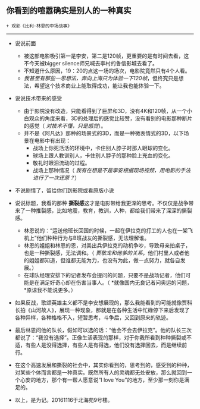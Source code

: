 ##  你看到的喧嚣确实是别人的一种真实
	+ 观影《比利·林恩的中场战事》
---
+ 说说前面
    + 被这部电影吸引第一是李安，第二是120帧，更重要的是有时间去看，这不今天被bigger silence师兄喊去李村的鲁信影城去看了。
    + 不知道什么原因，19：20的点这一场的场次，电影院竟然只有4个人看。
	+ *我甚至有那些一思想法，奔向上海只为体验一下120帧*，但终究只是想法，希望这个技术商业上能取得成功，能让我也能体验一下。

+ 说说技术带来的感受
	+ 由于影院没有改造，只能看得到了巨屏和3D，没有4K和120帧，从一个小白观众的角度来看，3D的处理后的感觉比较赞，没有看别的电影那种断片的感觉（ *对技术不懂，只是感觉*）。
	+ 并不是《阿凡达》那种的场景式的3D，而是一种微表情式的3D，以下场景在电影中有出现：
		+ 战场上你死活活的环境中，卡住别人脖子时那人眼球的变化。
		+ 球场上跟人教训别人，卡住别人脖子的那种脸上充血的变化。
		+ 敬礼时眼泪流动的过程。
		+ 战场上那种情况（ *我有在想是不是李安根据现场视频，用电影的手法进行了一次还原？*）

+ 不说剧情了，留给你们到影院或看原版小说

+ 说说标题，我看的那种 **撕裂感**这才是电影带给我更深的思考。不仅仅是战争带来了一种推裂感，比如地震，教育，教训，人种，都给我们带来了深深的撕裂感。
	+ 林恩说的：“运送他班长回国的时候，一起在伊拉克的打工的人也在一架飞机上”他们种种行为与B班战友的撕裂感，无法理解谁。
	+ 林恩的姐姐和林恩的恩，对美出兵伊拉克的动机争吵，导致母亲拍桌子，也是一种撕裂感，无法调和。（ *贾敬龙和他爹的关系*，他们村里人或者他的姐姐都知道，但谁都无能为力，也没有为此，做一点努力，就各自发展。）
	+ 在球队经理安排下的记者发布会提问的问题，只要不是战场记者，他们可能是在满足好奇心却在伤害当事人。（ *就像国内无良记者问奥运的问题，*原谅我不能说更多。）

+ 如果反战，歌颂英雄主义都不是李安想展现的，那么我能看到的可能就像贾科长拍《山河故人》，展现一种现象，那就是在各种生活中忙碌停下来后发现了各种异样，各种格格不入，短暂思考，斗争后，又回到原来的轨迹。

+ 最后林恩问他的队长，假如可以选的话：“他会不会去伊拉克”。他的队长三次都说了：“我没有选择”。正像生活表现的那样，对于你我所看到种种撕裂或不适，有些人是没得选择，有些人是有得选，他们没有选择回去，而是继续前行。

+ 在这个高速发展和撕裂的社会中，其实你看到的，思考到的，感受到的种种，对某些个体而言都是一种真实。既然所有人的灵魂都无处安放，那么就回到一个心安的地方，那个有一帮人愿意说“I love You”的地方，至少那一刻你是满足的。

+ 以上，是为记。20161116于北海苑9号楼。